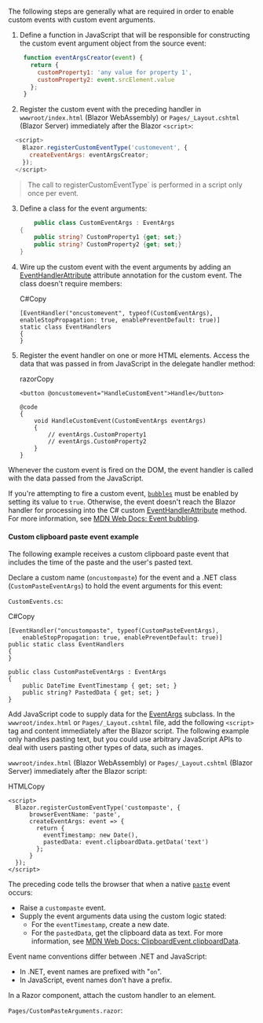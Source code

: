 
The following steps are generally what are required in order to enable custom events with custom event arguments.

1. Define a function in JavaScript that will be responsible for constructing the custom event argument object from the source event:
    
    
   ```js
    function eventArgsCreator(event) { 
      return {
        customProperty1: 'any value for property 1',
        customProperty2: event.srcElement.value
      };
    }
    ```  
2.  Register the custom event with the preceding handler in  `wwwroot/index.html`  (Blazor WebAssembly) or  `Pages/_Layout.cshtml`  (Blazor Server) immediately after the Blazor  `<script>`:
    
  ```js
    <script>
      Blazor.registerCustomEventType('customevent', {
        createEventArgs: eventArgsCreator;
      });
    </script>
```


    
  >The call to  registerCustomEventType`  is performed in a script only once per event.
    
3.  Define a class for the event arguments:
    
    ```csharp
        public class CustomEventArgs : EventArgs
    {
        public string? CustomProperty1 {get; set;}
        public string? CustomProperty2 {get; set;}
    }
    
    ```
    
4.  Wire up the custom event with the event arguments by adding an  [EventHandlerAttribute](https://docs.microsoft.com/en-us/dotnet/api/microsoft.aspnetcore.components.eventhandlerattribute)  attribute annotation for the custom event. The class doesn't require members:
    
    C#Copy
    
    ```
    [EventHandler("oncustomevent", typeof(CustomEventArgs), enableStopPropagation: true, enablePreventDefault: true)]
    static class EventHandlers
    {
    }
    
    ```
    
5.  Register the event handler on one or more HTML elements. Access the data that was passed in from JavaScript in the delegate handler method:
    
    razorCopy
    
    ```
    <button @oncustomevent="HandleCustomEvent">Handle</button>
    
    @code
    {
        void HandleCustomEvent(CustomEventArgs eventArgs)
        {
            // eventArgs.CustomProperty1
            // eventArgs.CustomProperty2
        }
    }
    
    ```
    

Whenever the custom event is fired on the DOM, the event handler is called with the data passed from the JavaScript.

If you're attempting to fire a custom event,  [`bubbles`](https://developer.mozilla.org/docs/Web/API/Event/bubbles)  must be enabled by setting its value to  `true`. Otherwise, the event doesn't reach the Blazor handler for processing into the C# custom  [EventHandlerAttribute](https://docs.microsoft.com/en-us/dotnet/api/microsoft.aspnetcore.components.eventhandlerattribute)  method. For more information, see  [MDN Web Docs: Event bubbling](https://developer.mozilla.org/docs/Web/Guide/Events/Creating_and_triggering_events#event_bubbling).

#### [](https://docs.microsoft.com/en-us/aspnet/core/blazor/components/event-handling?view=aspnetcore-6.0#custom-clipboard-paste-event-example)Custom clipboard paste event example

The following example receives a custom clipboard paste event that includes the time of the paste and the user's pasted text.

Declare a custom name (`oncustompaste`) for the event and a .NET class (`CustomPasteEventArgs`) to hold the event arguments for this event:

`CustomEvents.cs`:

C#Copy

```
[EventHandler("oncustompaste", typeof(CustomPasteEventArgs), 
    enableStopPropagation: true, enablePreventDefault: true)]
public static class EventHandlers
{
}

public class CustomPasteEventArgs : EventArgs
{
    public DateTime EventTimestamp { get; set; }
    public string? PastedData { get; set; }
}

```

Add JavaScript code to supply data for the  [EventArgs](https://docs.microsoft.com/en-us/dotnet/api/system.eventargs)  subclass. In the  `wwwroot/index.html`  or  `Pages/_Layout.cshtml`  file, add the following  `<script>`  tag and content immediately after the Blazor script. The following example only handles pasting text, but you could use arbitrary JavaScript APIs to deal with users pasting other types of data, such as images.

`wwwroot/index.html`  (Blazor WebAssembly) or  `Pages/_Layout.cshtml`  (Blazor Server) immediately after the Blazor script:

HTMLCopy

```
<script>
  Blazor.registerCustomEventType('custompaste', {
      browserEventName: 'paste',
      createEventArgs: event => {
        return {
          eventTimestamp: new Date(),
          pastedData: event.clipboardData.getData('text')
        };
      }
  });
</script>

```

The preceding code tells the browser that when a native  [`paste`](https://developer.mozilla.org/docs/Web/API/Element/paste_event)  event occurs:

-   Raise a  `custompaste`  event.
-   Supply the event arguments data using the custom logic stated:
    -   For the  `eventTimestamp`, create a new date.
    -   For the  `pastedData`, get the clipboard data as text. For more information, see  [MDN Web Docs: ClipboardEvent.clipboardData](https://developer.mozilla.org/docs/Web/API/ClipboardEvent/clipboardData).

Event name conventions differ between .NET and JavaScript:

-   In .NET, event names are prefixed with "`on`".
-   In JavaScript, event names don't have a prefix.

In a Razor component, attach the custom handler to an element.

`Pages/CustomPasteArguments.razor`:
<!--stackedit_data:
eyJoaXN0b3J5IjpbLTE2NTU3OTg5MjMsMTA1MzQzNjY4Myw3Mz
A5OTgxMTZdfQ==
-->